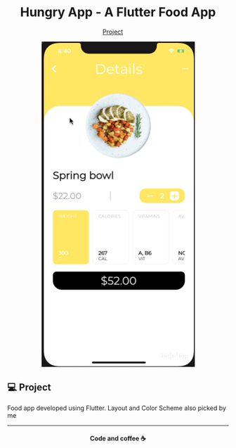<h1 align="center">
   Hungry App - A Flutter Food App
</h1>

 <p align="center">
   <a href="#-projeto">Project</a>&nbsp;&nbsp;&nbsp;&nbsp;&nbsp;&nbsp;
 </p>

 <p align="center">
    <img alt="Screenshot" src="screenshots/app.gif">
 </p>



 ## 💻 Project

Food app developed using Flutter. Layout and Color Scheme also picked by me


 ---
<h4 align="center">
   Code and coffee ☕
</h4>
